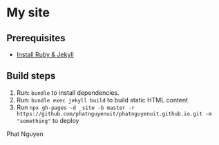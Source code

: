 # My site

## Prerequisites

- [Install Ruby & Jekyll](https://jekyllrb.com/docs/#instructions)

## Build steps

1. Run: `bundle` to install dependencies.
2. Run: `bundle exec jekyll build` to build static HTML content
3. Run `npx gh-pages -d _site -b master -r https://github.com/phatnguyenuit/phatnguyenuit.github.io.git -m "something"` to deploy

Phat Nguyen
